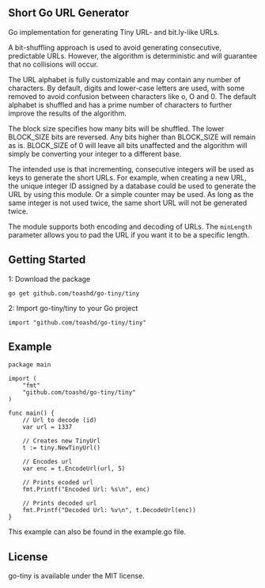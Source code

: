 Short Go URL Generator
---

Go implementation for generating Tiny URL- and bit.ly-like URLs.

A bit-shuffling approach is used to avoid generating consecutive, predictable URLs. However, the algorithm is deterministic and will guarantee that no collisions will occur.

The URL alphabet is fully customizable and may contain any number of characters. By default, digits and lower-case letters are used, with some removed to avoid confusion between characters like o, O and 0. The default alphabet is shuffled and has a prime number of characters to further improve the results of the algorithm.

The block size specifies how many bits will be shuffled. The lower BLOCK_SIZE bits are reversed. Any bits higher than BLOCK_SIZE will remain as is. BLOCK_SIZE of 0 will leave all bits unaffected and the algorithm will simply be converting your integer to a different base.

The intended use is that incrementing, consecutive integers will be used as keys to generate the short URLs. For example, when creating a new URL, the unique integer ID assigned by a database could be used to generate the URL by using this module. Or a simple counter may be used. As long as the same integer is not used twice, the same short URL will not be generated twice.

The module supports both encoding and decoding of URLs. The `minLength` parameter allows you to pad the URL if you want it to be a specific length.


Getting Started
--
1: Download the package

```
go get github.com/toashd/go-tiny/tiny
```

2: Import go-tiny/tiny to your Go project

```
import "github.com/toashd/go-tiny/tiny"
```

Example
--

```
package main

import (
	"fmt"
	"github.com/toashd/go-tiny/tiny"
)

func main() {
	// Url to decode (id)
	var url = 1337

	// Creates new TinyUrl
	t := tiny.NewTinyUrl()

	// Encodes url
	var enc = t.EncodeUrl(url, 5)

	// Prints ecoded url
	fmt.Printf("Encoded Url: %s\n", enc)

	// Prints decoded url
	fmt.Printf("Decoded Url: %v\n", t.DecodeUrl(enc))
}
```

This example can also be found in the example.go file.

License
--
go-tiny is available under the MIT license.


